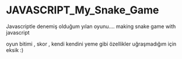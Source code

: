# JAVASCRIPT_My_Snake_Game
Javascriptle denemiş olduğum yılan oyunu.... making snake game with javascript

oyun bitimi , skor , kendi kendini yeme gibi özellikler uğraşmadığım için eksik :)
